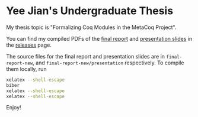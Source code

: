 # Yee Jian's Undergraduate Thesis

My thesis topic is "Formalizing Coq Modules in the MetaCoq Project".

You can find my compiled PDFs of the [final report](https://github.com/SwampertX/undergraduate-thesis/releases/download/v1.0.0/XFC4101.Final.Report.pdf)
and [presentation slides](https://github.com/SwampertX/undergraduate-thesis/releases/download/v1.0.0/XFC4101.Final.Presentation.pdf)
in the [releases](https://github.com/SwampertX/undergraduate-thesis/releases/latest) page.

The source files for the final report and presentation slides are in `final-report-new`, and `final-report-new/presentation` respectively.
To compile them locally, run

```bash
xelatex --shell-escape
biber
xelatex --shell-escape
xelatex --shell-escape
```

Enjoy!
